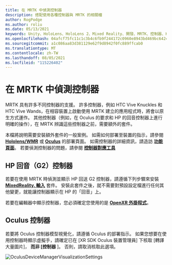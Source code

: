 ```yaml
---
title: 在 MRTK 中偵測控制器
description: 搭配使用各種控制器與 MRTK 的相關檔
author: RogPodge
ms.author: roliu
ms.date: 05/13/2021
keywords: Unity、HoloLens、HoloLens 2、Mixed Reality、開發、MRTK、控制器、HP 回音、Oculus、HTC Vive、手
ms.openlocfilehash: 04afcf75fc11c1c3b4c6fb9f244172c0960e8943bd469bc6424465b376ceaf53
ms.sourcegitcommit: a1c086aa83d381129e62f9d8942f0fc889ffcab0
ms.translationtype: MT
ms.contentlocale: zh-TW
ms.lasthandoff: 08/05/2021
ms.locfileid: "115226402"
---
```

# <a name="detecting-controllers-in-mrtk"></a>在 MRTK 中偵測控制器

MRTK 具有許多不同控制器的支援。 許多控制器，例如 HTC Vive Knuckles 和 HTC Vive Wands，在相容裝置上啟動使用 MRTK 建立的應用程式時，將會以原生方式運作。 其他控制器（例如，在 Oculus 的要求和 HP 的回音控制器上進行明確的操作），在 MRTK 辨識這些控制器之前，需要額外的套件。

本檔將說明需要安裝額外套件的一般案例。 如需如何部署至裝置的指示，請參閱 [**Hololens/WMR**](./wmr-mrtk.md) 或 [**Oculus**](/windows/mixed-reality/mrtk-unity/supported-devices/oclus-quest-mrtk) 的部署頁面。 如需控制器的詳細資訊，請造訪 [**功能頁面**](../features/input/controllers.md)。 若要偵測控制器的問題，請參閱 [**控制器對應工具**](../features/tools/controller-mapping-tool.md)

## <a name="hp-reverb-g2-controllers"></a>HP 回音（G2）控制器

若要在使用 MRTK 時偵測並顯示 HP 回送 G2 控制器，請遵循下列步驟來安裝 [**MixedReality. 輸入**](/windows/mixed-reality/develop/unity/unity-reverb-g2-controllers#installing-microsoftmixedrealityinput-with-the-mixed-reality-feature-tool) 套件。 安裝此套件之後，就不需要對預設設定檔進行任何其他變更，就能讓控制器顯示在 HP 的「回音」上。 

若要在編輯器中顯示控制器，您必須確定您使用的是 [**OpenXR 外掛程式**](/windows/mixed-reality/develop/unity/openxr-getting-started)。

## <a name="oculus-controllers"></a>Oculus 控制器 

若要將 Oculus 控制器模型視覺化，請遵循 Oculus 的部署指示。 如果您想要在使用控制器時顯示虛擬手，請確定已在 [XR SDK Oculus 裝置管理員] 下核取 [轉譯大量圖片]， **而非 [控制器** ]。 否則，請取消核取此選項。

![OculusDeviceManagerVisualizationSettings](../images/cross-platform/oculus-quest/OculusDeviceManager.png)
